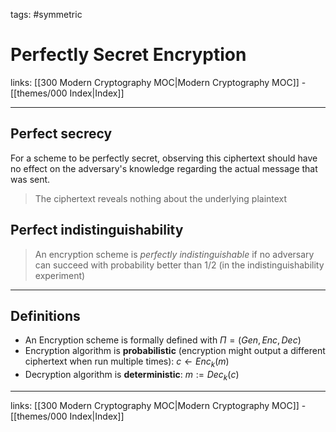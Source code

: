 tags: #symmetric

# Perfectly Secret Encryption

links: [[300 Modern Cryptography MOC|Modern Cryptography MOC]] - [[themes/000 Index|Index]]

---

## Perfect secrecy

For a scheme to be perfectly secret, observing this ciphertext should have no effect on the adversary's knowledge regarding the actual message that was sent.

> The ciphertext reveals nothing about the underlying plaintext

## Perfect indistinguishability

> An encryption scheme is *perfectly indistinguishable* if no adversary can succeed with probability better than $1/2$ (in the indistinguishability experiment)

---

## Definitions

- An Encryption scheme is formally defined with $\Pi = (Gen, Enc, Dec)$
- Encryption algorithm is **probabilistic** (encryption might output a different ciphertext when run multiple times): $c \leftarrow Enc_k(m)$
- Decryption algorithm is **deterministic**: $m := Dec_k(c)$

---
links: [[300 Modern Cryptography MOC|Modern Cryptography MOC]] - [[themes/000 Index|Index]]